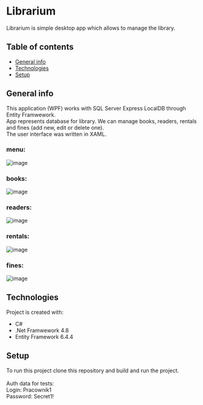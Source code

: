 # Librarium
Librarium is simple desktop app which allows to manage the library.
## Table of contents
* [General info](#general-info)
* [Technologies](#technologies)
* [Setup](#setup)

## General info
This application (WPF) works with SQL Server Express LocalDB through Entity Framwework.\
App represents database for library. We can manage books, readers, rentals and fines (add new, edit or delete one).\
The user interface was written in XAML.

### menu:
![image](https://user-images.githubusercontent.com/79983536/172710712-ec0b1787-3250-49f0-8d22-9dd103bbcccd.png)

### books: 
![image](https://user-images.githubusercontent.com/79983536/172712501-6e5703bf-b9cb-423b-a932-a2dd6e1c23b9.png)

### readers:
![image](https://user-images.githubusercontent.com/79983536/172717044-5e0de280-30b3-4dec-8769-1b1ec47cacd4.png)

### rentals:
![image](https://user-images.githubusercontent.com/79983536/172714482-ebd1b9c4-aae7-44aa-bf0c-32b59793cd04.png)

### fines:
![image](https://user-images.githubusercontent.com/79983536/172717309-d0f75731-9740-42f8-bda2-404abe3f4ee1.png)
	
## Technologies
Project is created with:
* C#
* .Net Framwework 4.8
* Entity Framework 6.4.4

## Setup
To run this project clone this repository and build and run the project.
\
\
Auth data for tests: \
Login: Pracownik1\
Password: Secret1!
